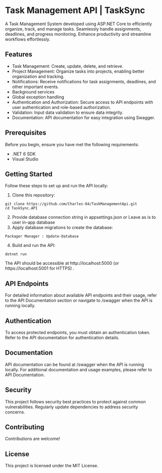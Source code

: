 # Task Management API | TaskSync


A Task Management System developed using ASP.NET Core to efficiently organize, track, and manage tasks. Seamlessly handle assignments, deadlines, and progress monitoring. Enhance productivity and streamline workflows effortlessly.

## Features
+ Task Management: Create, update, delete, and retrieve.
+ Project Management: Organize tasks into projects, enabling better organization and tracking.
+ Notifications: Receive notifications for task assignments, deadlines, and other important events.
+ Background services
+ Global exception handling
+ Authentication and Authorization: Secure access to API endpoints with user authentication and role-based authorization.
+ Validation: Input data validation to ensure data integrity.
+ Documentation: API documentation for easy integration using Swagger.

## Prerequisites
Before you begin, ensure you have met the following requirements:

+  .NET 6 SDK
+  Visual Studio
 
## Getting Started
Follow these steps to set up and run the API locally:

1. Clone this repository:

```
git clone https://github.com/Charles-04/TaskManagementApi.git
cd TaskSync.API

```
2. Provide database connection string in appsettings.json or Leave as is to user in-app database
3. Apply database migrations to create the database:

```
Packager Manager : Update-Database
```
4. Build and run the API:

```
dotnet run
```
The API should be accessible at http://localhost:5000 (or https://localhost:5001 for HTTPS) .

## API Endpoints
For detailed information about available API endpoints and their usage, refer to the API Documentation section or navigate to /swagger when the API is running locally.

## Authentication
To access protected endpoints, you must obtain an authentication token. Refer to the API documentation for authentication details.


## Documentation
API documentation can be found at /swagger when the API is running locally. For additional documentation and usage examples, please refer to API Documentation.

## Security
This project follows security best practices to protect against common vulnerabilities. Regularly update dependencies to address security concerns.

## Contributing
Contributions are welcome! 

## License
This project is licensed under the MIT License.

